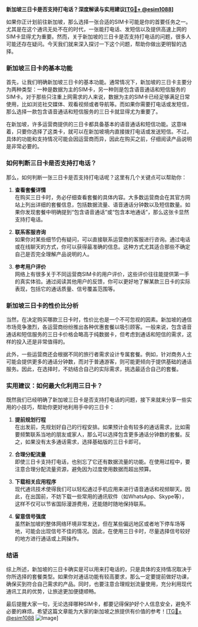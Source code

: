**新加坡三日卡是否支持打电话？深度解读与实用建议[[TG💪+ @esim1088](https://t.me/s/esim1088)]**

如果你正计划前往新加坡，那么选择一张合适的SIM卡可能是你的首要任务之一。尤其是在这个通讯无处不在的时代，一张能打电话、发短信以及提供高速上网的SIM卡显得尤为重要。然而，关于新加坡的三日卡是否支持打电话的问题，很多人可能还存在疑问。今天我们就来深入探讨一下这个问题，帮助你做出更明智的选择。

### 新加坡三日卡的基本功能

首先，让我们明确新加坡三日卡的基本功能。通常情况下，新加坡的三日卡主要分为两种类型：一种是数据为主的SIM卡，另一种则是包含语音通话和短信服务的SIM卡。对于那些只注重上网需求的人来说，数据为主的SIM卡已经足够满足日常使用，比如浏览社交媒体、观看视频或者导航等。而如果你需要打电话或发短信，那么选择一款包含语音通话和短信服务的三日卡就显得尤为重要了。

在新加坡，许多运营商提供的三日卡都具备基本的语音通话和短信功能。这意味着，只要你选择了这类卡，就可以在新加坡境内直接拨打电话或发送短信。不过，具体的功能和支持情况可能会因运营商而异，因此在购买之前，仔细阅读产品说明是非常必要的。

### 如何判断三日卡是否支持打电话？

那么，如何判断一张三日卡是否支持打电话呢？这里有几个关键点可以帮助你：

1. **查看套餐详情**  
   在购买三日卡时，务必仔细查看套餐的具体内容。大多数运营商会在其官方网站上列出详细的套餐信息，包括数据流量、语音通话分钟数以及短信数量。如果你发现套餐中明确提到“包含语音通话”或“包含本地通话”，那么这张卡显然支持打电话。

2. **联系客服咨询**  
   如果你对某些细节仍有疑问，可以直接联系运营商的客服进行咨询。通过电话或在线聊天的方式，你可以获得最准确的信息。这种方式尤其适合那些不确定自己是否完全理解产品说明的人。

3. **参考用户评价**  
   网络上有很多关于不同运营商SIM卡的用户评价，这些评价往往能提供第一手的真实体验。通过阅读其他用户的反馈，你可以更好地了解某款三日卡的实际表现，包括它的通话质量、信号覆盖范围等。

### 新加坡三日卡的性价比分析

当然，在决定购买哪款三日卡时，性价比也是一个不可忽视的因素。新加坡的通信市场竞争激烈，各运营商纷纷推出各种优惠套餐以吸引顾客。一般来说，包含语音通话和短信服务的三日卡价格会略高于纯数据卡，但考虑到通话和短信的需求，这样的投入还是非常值得的。

此外，一些运营商还会根据不同的旅行者需求设计专属套餐。例如，针对商务人士可能会提供更多的通话分钟数，而对于普通游客，则可能更倾向于提供基础的通话服务。因此，在选择时，不妨结合自己的实际需求，挑选最适合自己的套餐。

### 实用建议：如何最大化利用三日卡？

既然我们已经明确了新加坡三日卡是否支持打电话的问题，接下来就来分享一些实用的小技巧，帮助你更好地利用手中的三日卡：

1. **提前规划行程**  
   在出发前，先规划好自己的行程安排。如果预计会有较多的通话需求，比如需要频繁联系当地的朋友或家人，那么可以选择包含更多通话分钟数的套餐。反之，如果没有太多通话需求，选择基础版的三日卡即可。

2. **合理分配流量**  
   即使三日卡支持打电话，也别忘了它还有数据流量的功能。在使用过程中，要注意合理分配流量资源，避免因为过度使用数据而超出预算。

3. **下载相关应用程序**  
   现代通讯技术使得我们可以轻松通过手机应用来进行语音通话和视频聊天。因此，在出国前，不妨下载一些常用的通讯软件（如WhatsApp、Skype等），这样不仅可以节省国际漫游费用，还能随时随地保持联系。

4. **留意信号强度**  
   虽然新加坡的整体网络环境非常发达，但在某些偏远地区或者地下停车场等地，可能会出现信号不佳的情况。因此，在使用三日卡时，尽量选择信号较好的地方进行通话或上网操作。

### 结语

综上所述，新加坡的三日卡确实是可以用来打电话的，只是具体的支持情况取决于你所选择的套餐类型。如果你对通话功能有较高要求，那么一定要提前做好功课，确保买到符合自己需求的产品。同时，也要注意合理规划流量使用，充分利用现代通讯工具的优势，让旅途更加便捷顺畅。

最后提醒大家一句，无论选择哪种SIM卡，都要记得保护好个人信息安全，避免不必要的麻烦。希望这篇文章能为大家的新加坡之旅提供有价值的参考！[[TG💪+ @esim1088](https://t.me/s/esim1088) ![Image](https://i.postimg.cc/4NQfJmqS/Snipaste-2025-05-13-00-14-12.png)]